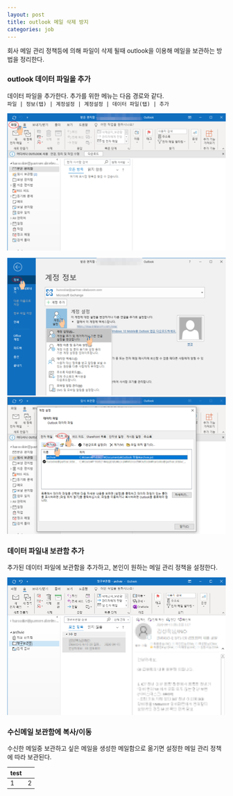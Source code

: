 ```yaml
---
layout: post
title: outlook 메일 삭제 방지
categories: job
---
```


회사 메일 관리 정책등에 의해 파일이 삭제 될때 outlook을 이용해 메일을 보관하는 방법을 정리한다.

### outlook 데이터 파일을 추가

데이터 파일을 추가한다.
추가를 위한 메뉴는 다음 경로와 같다.  
`파일 | 정보(탭) | 계정설정 | 계정설정 | 데이터 파일(탭) | 추가`  

<div>

![데이터파일추가01](/images/2020-10-07-outlook에_메일_보관하기/001.png)

</div>

![데이터파일추가02](/images/2020-10-07-outlook에_메일_보관하기/002.png)
![데이터파일추가03](/images/2020-10-07-outlook에_메일_보관하기/003.png)

### 데이터 파일내 보관함 추가
추가된 데이터 파일에 보관함을 추가하고, 본인이 원하는 메일 관리 정책을 설정한다.

<div>

![보관함추가](/images/2020-10-07-outlook에_메일_보관하기/004.png)  

</div>

### 수신메일 보관함에 복사/이동
수신한 메일중 보관하고 싶은 메일을 생성한 메일함으로 옮기면 설정한 메일 관리 정책에 따라 보관된다.

|test||
|-|-|
|1|2|